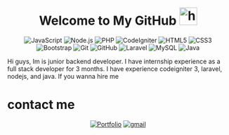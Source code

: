 <!-- Header -->
<h1 align="center">Welcome to My GitHub <img src="https://user-images.githubusercontent.com/1303154/88677602-1635ba80-d120-11ea-84d8-d263ba5fc3c0.gif" width="40px" alt="hi"><br></h1>

<p align="center">
  <img src="https://img.shields.io/badge/-JavaScript-black?style=flat-square&logo=javascript" alt="JavaScript">
  <img src="https://img.shields.io/badge/-Node.js-black?style=flat-square&logo=Node.js" alt="Node.js">
  <img src="https://img.shields.io/badge/-PHP-black?style=flat-square&logo=php" alt="PHP">
  <img src="https://img.shields.io/badge/-CodeIgniter-black?style=flat-square&logo=codeIgniter" alt="CodeIgniter">
  <img src="https://img.shields.io/badge/-HTML5-black?style=flat-square&logo=html5" alt="HTML5">
  <img src="https://img.shields.io/badge/-CSS3-black?style=flat-square&logo=css3" alt="CSS3">
  <img src="https://img.shields.io/badge/-Bootstrap-black?style=flat-square&logo=bootstrap" alt="Bootstrap">
  <img src="https://img.shields.io/badge/-Git-black?style=flat-square&logo=git" alt="Git">
  <img src="https://img.shields.io/badge/-GitHub-black?style=flat-square&logo=github" alt="GitHub">
  <img src="https://img.shields.io/badge/-Laravel-black?style=flat-square&logo=Laravel" alt="Laravel">
  <img src="https://img.shields.io/badge/-MySQL-black?style=flat-square&logo=mysql" alt="MySQL">
  <img src="https://img.shields.io/badge/-java-black?style=flat-square&logo=openjdk" alt="Java">
</p>

<p>Hi guys, Im is junior backend developer.
I have internship experience as a full stack developer for 3 months.
I have experience codeigniter 3, laravel, nodejs, and java.
If you wanna hire me <a><br></a></p>

 # contact me 
 <p align="center">
    <a href="http://mbagusdiass.ml"><img src="https://img.shields.io/badge/-Portfolio-black?style=flat-square&logo=GoogleChrome" alt="Portfolio"></a>
    <a href=""mailto: m.bagus.dias.s1@gmail.com "><img src="https://img.shields.io/badge/-Gmail-black?style=flat-square&logo=gmail" alt="gmail"></a>
  </p>
<!--   &ensp; contact me : \
    &emsp; web : mbagusdiass.ml \
    &emsp; email : m.bagus.dias.s1@gmail.com  -->
   
<!---
MBagusDiasS/MBagusDiasS is a ✨ special ✨ repository because its `README.md` (this file) appears on your GitHub profile.
You can click the Preview link to take a look at your changes.
--->
